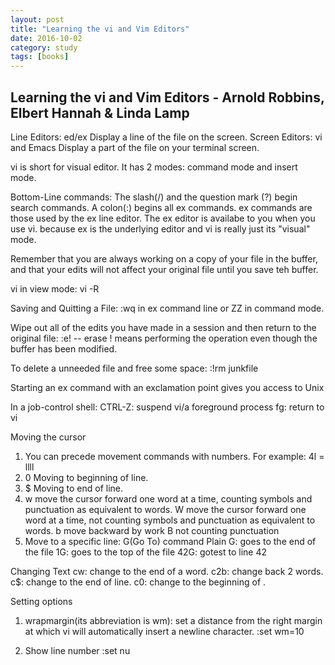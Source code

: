 ```yaml
---
layout: post
title: "Learning the vi and Vim Editors"
date: 2016-10-02
category: study 
tags: [books]
---
```

Learning the vi and Vim Editors - 
Arnold Robbins, Elbert Hannah & Linda Lamp
----

Line Editors: ed/ex
    Display a line of the file on the screen. 
Screen Editors: vi and Emacs
    Display a part of the file on your terminal screen.

vi is short for visual editor. It has 2 modes: command mode and insert mode.

Bottom-Line commands:
    The slash(/) and the question mark (?) begin search commands.
    A colon(:) begins all ex commands. ex commands are those used by the ex line editor. 
The ex editor is availabe to you when you use vi. because ex is the underlying editor and vi is really
just its "visual" mode. 

Remember that you are always working on a copy of your file in the buffer, 
and that your edits will not affect your original file until you save teh buffer. 

vi in view mode:
    vi -R 

Saving and Quitting a File: :wq in ex command line or ZZ in command mode. 

Wipe out all of the edits you have made in a session and then return to the original file:
    :e!  -- erase
    ! means performing the operation even though the buffer has been modified.

To delete a unneeded file and free some space:
:!rm junkfile

Starting an ex command with an exclamation point gives you access to Unix

In a job-control shell:
    CTRL-Z: suspend vi/a foreground process
    fg: return to vi

Moving the cursor
1. You can precede movement commands with numbers. For example: 4l = llll
2. 0 Moving to beginning of line.
3. $ Moving to end of line.
4. w move the cursor forward one word at a time, counting symbols and punctuation as equivalent to words.
   W move the cursor forward one word at a time, not counting symbols and punctuation as equivalent to words.
   b move backward by work
   B not counting punctuation
5. Move to a specific line: G(Go To) command
    Plain G: goes to the end of the file
    1G: goes to the top of the file
    42G: gotest to line 42

Changing Text
cw: change to the end of a word.
c2b: change back 2 words.
c$: change to the end of line.
c0: change to the beginning of .



Setting options
1. wrapmargin(its abbreviation is wm): set a distance from the right margin at which
vi will automatically insert a newline character.
:set wm=10

2. Show line number
:set nu


